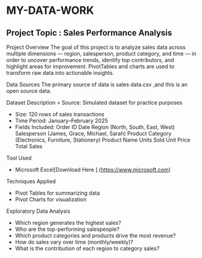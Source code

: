 # MY-DATA-WORK
## Project Topic : Sales Performance Analysis 

Project Overview
The goal of this project is to analyze sales data across multiple dimensions — region, salesperson, product category, and time — in order to uncover performance trends, identify top contributors, and highlight areas for improvement. PivotTables and charts are used to transform raw data into actionable insights.

Data Sources 
The primary source of data is sales data.csv ,and this is an open source data.


 Dataset Description
= Source: Simulated dataset for practice purposes
- Size: 120 rows of sales transactions
- Time Period: January–February 2025
- Fields Included:
    Order ID
    Date
    Region (North, South, East, West)
    Salesperson (James, Grace, Michael, Sarah)
    Product Category (Electronics, Furniture, Stationery)
    Product Name
    Units Sold
    Unit Price
    Total Sales

Tool Used
- Microsoft Excel[Download Here ].(https://www.microsoft.com)

Techniques Applied
 - Pivot Tables for summarizing data
 - Pivot Charts for visualization

Exploratory Data Analysis
- Which region generates the highest sales?
- Who are the top-performing salespeople?
- Which product categories and products drive the most revenue?
- How do sales vary over time (monthly/weekly)?
- What is the contribution of each region to category sales?
